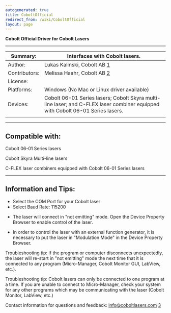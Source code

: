 ```yaml
---
autogenerated: true
title: CoboltOfficial
redirect_from: /wiki/CoboltOfficial
layout: page
---
```


**Cobolt Official Driver for Cobolt Lasers**

------------------------------------------------------------------------

| Summary:      | Interfaces with Cobolt lasers.                                                                                                 |
|---------------|--------------------------------------------------------------------------------------------------------------------------------|
| Author:       | Lukas Kalinski, Cobolt AB [1](http://www.coboltlasers.com)                                                                     |
| Contributors: | Melissa Haahr, Cobolt AB [2](http://www.coboltlasers.com)                                                                      |
| License:      |                                                                                                                                |
| Platforms:    | Windows (No Mac or Linux driver available)                                                                                     |
| Devices:      | Cobolt 06-01 Series lasers; Cobolt Skyra multi-line laser; and C-FLEX laser combiner equipped with Cobolt 06-01 Series lasers. |
|               |                                                                                                                                |

------------------------------------------------------------------------

## Compatible with:

Cobolt 06-01 Series lasers

Cobolt Skyra Multi-line lasers

C-FLEX laser combiners equipped with Cobolt 06-01 Series lasers

------------------------------------------------------------------------

## Information and Tips:

-   Select the COM Port for your Cobolt laser
-   Select Baud Rate: 115200

<!-- -->

-   The laser will connect in "not emitting" mode. Open the Device
    Property Browser to enable control of the laser.

<!-- -->

-   In order to control the laser with an external function generator,
    it is necessary to put the laser in "Modulation Mode" in the Device
    Property Browser.

Troubleshooting tip: If the program or computer disconnects
unexpectedly, the laser will re-start in "not emitting" mode the next
time that it is connected to any program (Micro-Manager, Cobolt Monitor
GUI, LabView, etc.).

Troubleshooting tip: Cobolt lasers can only be connected to one program
at a time. If you are unable to connect to Micro-Manager, check your
system for any other programs which may be communicating with the laser
(Cobolt Monitor, LabView, etc.)

Contact information for questions and feedback: info@coboltlasers.com
[3](Http://www.hubner-photonics.com)
